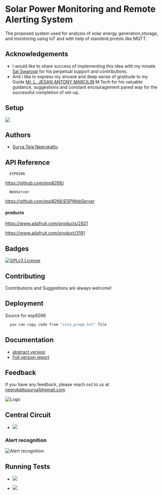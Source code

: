 
# Solar Power Monitoring and Remote Alerting System


The proposed system used for analysis of solar energy generation,storage, and monitoring using IoT and with help of standerd protols like MQTT.
## Acknowledgements

 - I would like to share success of implementing this idea with my inmate [Sai Swaroop](https://www.linkedin.com/in/saiswaroop-natukula-436bbb18a/) for his perpetual support and contributions.
 - And i like to express my sincere and deep sense of gratitude to my Guide [Mr. L. JEGAN ANTONY MARCILIN]() M.Tech for his valuable guidance, suggestions and constant encouragement paved way for the successful completion of set-up.
 


## Setup

![](https://user-images.githubusercontent.com/49818539/187812757-23ef7a4c-ec39-4064-bf97-d069f13d2606.jpg)


## Authors

- [Surya Teja Neerukattu](https://www.linkedin.com/in/nsuryateja)


## API Reference



```http
  ESP8266
```

https://github.com/esp8266/

```http
  WebServer
```
https://github.com/esp8266/ESPWebServer

#### products

https://www.adafruit.com/products/2821

https://www.adafruit.com/product/3191


## Badges




[![GPLv3 License](https://img.shields.io/badge/License-GPL%20v3-yellow.svg)](https://opensource.org/licenses/)


## Contributing

Contributions and Suggestions are always welcome!



## Deployment

Source for esp8266

```bash
  you can copy code from "vito_proge.txt" file
```


## Documentation

- [abstract version](https://github.com/esp8266/ESPWebServer/files/9466143/Remotly.Monitoring.Health.Of.Solar.power.system.using.MQTT.pdf)
- [Full version report ](https://github.com/esp8266/ESPWebServer/files/9466177/surya.s.project.report.pdf)

## Feedback

If you have any feedback, please reach out to us at neerukattusurya1@gmail.com


![        Logo](https://user-images.githubusercontent.com/49818539/187814698-a51c5004-f501-41bd-828c-ec3c7f14a25d.png)


## Central Circuit

- ![](https://user-images.githubusercontent.com/49818539/187815140-fb37683c-0a2b-4cc3-be5a-a0149c3772fe.png)


### Alert recognition

![Alert recognition](https://user-images.githubusercontent.com/49818539/187814875-ac6e2d22-0c61-4891-8a18-c4182d8be87b.jpeg)


## Running Tests

- ![](https://user-images.githubusercontent.com/49818539/187815834-09af6aab-0915-4a3d-bd6f-27b82e97d270.png)

- ![](https://user-images.githubusercontent.com/49818539/187816010-000ca795-b057-4e43-9f2b-3eef04e7af7f.png)
